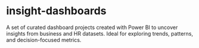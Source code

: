 # insight-dashboards
A set of curated dashboard projects created with Power BI to uncover insights from business and HR datasets. Ideal for exploring trends, patterns, and decision-focused metrics.
